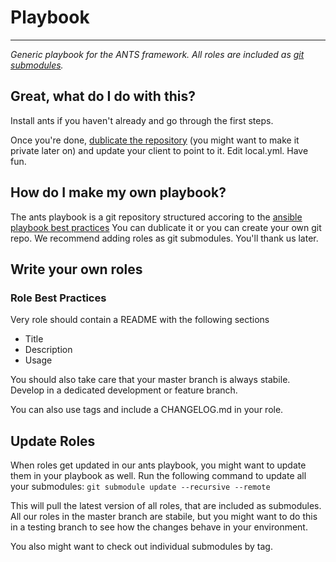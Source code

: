 # Playbook
------------

*Generic playbook for the ANTS framework. All roles are included as
[git submodules](https://git-scm.com/book/en/v2/Git-Tools-Submodules).*


## Great, what do I do with this?
Install ants if you haven't already and go through the first steps.

Once you're done, [dublicate the repository](https://help.github.com/articles/duplicating-a-repository/)
(you might want to make it private later on) and update your client to point to it. Edit local.yml. Have fun.


## How do I make my own playbook?
The ants playbook is a git repository structured accoring to the
[ansible playbook best practices](http://docs.ansible.com/ansible/latest/playbooks_best_practices.html#directory-layout)
You can dublicate it or you can create your own git repo. We recommend adding roles as
git submodules. You'll thank us later.


## Write your own roles
### Role Best Practices
Very role should contain a README with the following sections
* Title
* Description
* Usage

You should also take care that your master branch is always stabile.
Develop in a dedicated development or feature branch.

You can also use tags and include a CHANGELOG.md in your role.


## Update Roles
When roles get updated in our ants playbook, you might want to update them
in your playbook as well. Run the following command to update all your
submodules: `git submodule update --recursive --remote`

This will pull the latest version of all roles, that are included as submodules.
All our roles in the master branch are stabile, but you might want to 
do this in a testing branch to see how the changes behave in your environment.

You also might want to check out individual submodules by tag.


